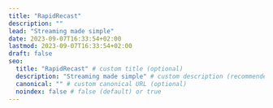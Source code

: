 ```yaml
---
title: "RapidRecast"
description: ""
lead: "Streaming made simple"
date: 2023-09-07T16:33:54+02:00
lastmod: 2023-09-07T16:33:54+02:00
draft: false
seo:
  title: "RapidRecast" # custom title (optional)
  description: "Streaming made simple" # custom description (recommended)
  canonical: "" # custom canonical URL (optional)
  noindex: false # false (default) or true
---
```


